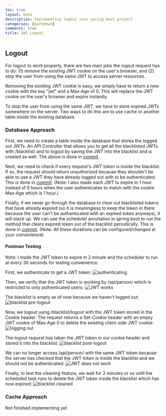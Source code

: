 ```yaml
---
toc: true
layout: base
description: Implementing logout into spring boot project
categories: [markdown]
comments: true
title: JWT Logout
---
```


## Logout
For logout to work properly, there are two main jobs the logout request has to do: (1) remove the existing JWT cookie on the user's browser, and (2) stop the user from using the same JWT to access server resources.

Removing the existing JWT cookie is easy, we simply have to return a new cookie with the key "jwt" and a Max-Age of 0. This will replace the JWT cookie on the user's browser and expire instantly.

To stop the user from using the same JWT, we have to store expired JWTs somewhere on the server. Two ways to do this are to use cache or another table inside the existing database.

### Database Approach
First, we need to create a table inside the database that stores the logged out JWTs. An API Controller that allows you to get all the blacklisted JWTs with /blacklist/ and to logout by saving the JWT into the blacklist and is created as well.
The above is done in [commit](https://github.com/aidanywu/spring_port/commit/187159326cd48d0e77dfc6fe6efa7ac832f79aca)

Next, we need to check if every request's JWT token is inside the blacklist. If so, the request should return unauthorized because they shouldn't be able to use a JWT they have already logged out with to be authenticated.
This is done in [commit](https://github.com/aidanywu/spring_port/commit/d6d3a60e10ad0d8e9c2390fdc6e0773cb38f5ca2).
(Note: I also made each JWT to expire in 1 hour instead of 5 hours when the user authenticates to match with the cookie Max-Age which is 1 hour.)

Finally, if we never go through the database to clear out blacklisted tokens that have already expired (so it is meaningless to keep the token in there because the user can't be authenticated with an expired token anyways), it will stack up. We can use the scheduler annotation in spring boot to run the method that clears expired token out of the blacklist periodically. This is done in [commit](https://github.com/aidanywu/spring_port/commit/c282a2bf405588910eef0018b7cce522afcea629).
(Note: All these durations can be configured/changed at your convenience)

#### Postman Testing
Note: I made the JWT token to expire in 2 minute and the scheduler to run at every 30 seconds for testing convenience.

First, we authenticate to get a JWT token:
![authenticating](https://user-images.githubusercontent.com/56620132/222934688-644a7814-ea0b-4f4a-aec7-b2f6925474c8.png)


Then, we verify that the JWT token is working by /api/person/ which is restricted to only authenticated users:
![JWT works](https://user-images.githubusercontent.com/56620132/222934816-2083d794-f7f5-4ee8-8e97-97a38fdaff9f.png)


The blacklist is empty as of now because we haven't logged out:
![blacklist pre-logout](https://user-images.githubusercontent.com/56620132/222934731-b456508a-06df-48c8-b45f-4db844ea53dc.png)


Now, we logout using /blacklist/logout with the JWT token stored in the Cookie header. The request returns a Set-Cookie header with an empty JWT cookie of Max-Age 0 to delete the existing client-side JWT cookie:
![logging out](https://user-images.githubusercontent.com/56620132/222934706-d25092bb-2f12-45c1-badc-9f4ba2c39243.png)


The logout request has taken the JWT token in our cookie header and stored it into the blacklist:
![blacklist post-logout](https://user-images.githubusercontent.com/56620132/222934833-9a2982b1-679b-46d9-8167-7089cc731ca9.png)


We can no longer access /api/person/ with the same JWT token because the server has checked that the JWT token is inside the blacklist and we should not be authenticated:
![JWT does not work](https://user-images.githubusercontent.com/56620132/222934752-17775720-04cc-4b32-b4b6-b07f109e3963.png)


Finally, to test the cleaning feature, we wait for 2 minutes or so until the scheduled task runs to delete the JWT token inside the blacklist which has now expired:
![blacklist cleaned](https://user-images.githubusercontent.com/56620132/222934843-c2f74df5-82c7-44f3-a75b-9a30ea1aa36e.png)



### Cache Approach
Not finished implementing yet
